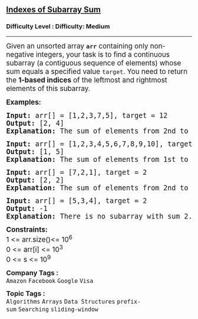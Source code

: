 <h2><a href="https://www.geeksforgeeks.org/problems/subarray-with-given-sum-1587115621/1?page=1&category=Arrays&sortBy=submissions">Indexes of Subarray Sum</a></h2><h3>Difficulty Level : Difficulty: Medium</h3><hr><div class="problems_problem_content__Xm_eO"><p><span style="font-size: 14pt;">Given an unsorted array <strong><code>arr</code></strong> containing only non-negative integers, your task is to find a continuous subarray (a contiguous sequence of elements) whose sum equals a specified value <code>target</code>. You need to return the <strong>1-based indices</strong> of the leftmost and rightmost elements of this subarray.</span></p>
<p><span style="font-size: 14pt;"><strong>Examples:</strong></span></p>
<pre><span style="font-size: 14pt;"><strong>Input: </strong>arr[] = [1,2,3,7,5], target = 12
<strong>Output: </strong>[2, 4]<strong>
Explanation: </strong>The sum of elements from 2nd to 4th position is 12.</span></pre>
<pre><span style="font-size: 14pt;"><strong>Input: </strong>arr[] = [1,2,3,4,5,6,7,8,9,10], target = 15,
<strong>Output: </strong>[1, 5]<strong>
Explanation: </strong>The sum of elements from 1st to 5th position is 15.
</span></pre>
<pre><span style="font-size: 14pt;"><strong>Input: </strong>arr[] = [7,2,1], target = 2
<strong>Output: </strong>[2, 2]<strong>
Explanation: </strong>The sum of elements from 2nd to 2nd position is 2.<br></span></pre>
<pre><span style="font-size: 14pt;"><strong>Input: </strong>arr[] = [5,3,4], target = 2
<strong>Output: </strong>-1<strong>
Explanation: </strong>There is no subarray with sum 2.</span></pre>
<p><span style="font-size: 14pt;"><strong>Constraints:<br></strong>1 &lt;= arr.size()&lt;= 10<sup>6<br></sup>0 &lt;= arr[i] &lt;= 10<sup>3</sup></span><br><span style="font-size: 14pt;">0 &lt;= s &lt;= 10<sup>9</sup></span></p></div><p><span style=font-size:18px><strong>Company Tags : </strong><br><code>Amazon</code>&nbsp;<code>Facebook</code>&nbsp;<code>Google</code>&nbsp;<code>Visa</code>&nbsp;<br><p><span style=font-size:18px><strong>Topic Tags : </strong><br><code>Algorithms</code>&nbsp;<code>Arrays</code>&nbsp;<code>Data Structures</code>&nbsp;<code>prefix-sum</code>&nbsp;<code>Searching</code>&nbsp;<code>sliding-window</code>&nbsp;